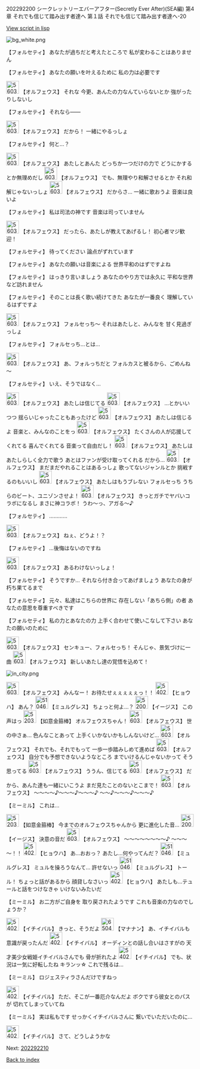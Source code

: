 202292200 シークレットリーエバーアフター(Secretly Ever After)(SEA編) 第4章 それでも信じて踏み出す者達へ 第１話 それでも信じて踏み出す者達へ-20

[View script in lisp](../scripts/202292200.txt)

![bg_white.png](../images/backgrounds/bg_white.png)

【フォルセティ】
あなたが過ちだと考えたところで
私が変わることはありません

【フォルセティ】
あなたの願いを叶えるために
私の力は必要です

<img src="../images/units/5603211.png" alt="5603211.png" height="34"/>
【オルフェウス】
それな
今更、あんたの力なんていらないとか
強がったりしないし

【フォルセティ】
それなら――

<img src="../images/units/5603211.png" alt="5603211.png" height="34"/>
【オルフェウス】
だから！
一緒にやるっしょ

【フォルセティ】
何と…？

<img src="../images/units/5603211.png" alt="5603211.png" height="34"/>
【オルフェウス】
あたしとあんた
どっちか一つだけの力で
どうにかするとか無理めだし

<img src="../images/units/5603211.png" alt="5603211.png" height="34"/>
【オルフェウス】
でも、無理やり和解させるとか
それ和解じゃないっしょ

<img src="../images/units/5603211.png" alt="5603211.png" height="34"/>
【オルフェウス】
だからさ…
一緒に歌おうよ
音楽は良いよ

【フォルセティ】
私は司法の神です
音楽は司っていません

<img src="../images/units/5603211.png" alt="5603211.png" height="34"/>
【オルフェウス】
だったら、あたしが教えてあげるし！
初心者マジ歓迎！

【フォルセティ】
待ってください
論点がずれています

【フォルセティ】
あなたの願いは音楽による
世界平和のはずですよね

【フォルセティ】
はっきり言いましょう
あなたのやり方では永久に
平和な世界など訪れません

【フォルセティ】
そのことは長く歌い続けてきた
あなたが一番良く
理解しているはずですよ

<img src="../images/units/5603211.png" alt="5603211.png" height="34"/>
【オルフェウス】
フォルセっち～
それはあたしと、みんなを
甘く見過ぎっしょ

【フォルセティ】
フォルセっち…とは…

<img src="../images/units/5603211.png" alt="5603211.png" height="34"/>
【オルフェウス】
あ、フォルっちだと
フォルカスと被るから、ごめんね～

【フォルセティ】
いえ、そうではなく…

<img src="../images/units/5603211.png" alt="5603211.png" height="34"/>
【オルフェウス】
あたしは信じてる

<img src="../images/units/5603211.png" alt="5603211.png" height="34"/>
【オルフェウス】
…とかいいつつ
揺らいじゃったこともあったけど

<img src="../images/units/5603211.png" alt="5603211.png" height="34"/>
【オルフェウス】
あたしは信じるよ
音楽と、みんなのことをっ

<img src="../images/units/5603211.png" alt="5603211.png" height="34"/>
【オルフェウス】
たくさんの人が応援してくれてる
喜んでくれてる
音楽って自由だし！

<img src="../images/units/5603211.png" alt="5603211.png" height="34"/>
【オルフェウス】
あたしはあたしらしく全力で歌う
あとはファンが受け取ってくれる
だから…

<img src="../images/units/5603211.png" alt="5603211.png" height="34"/>
【オルフェウス】
まだまだやれることはあるっしょ
歌ってないジャンルとか
挑戦するのもいいし

<img src="../images/units/5603211.png" alt="5603211.png" height="34"/>
【オルフェウス】
あたしはもうブレない
フォルセっち
うちらのビート、ユニゾンさせよ！

<img src="../images/units/5603211.png" alt="5603211.png" height="34"/>
【オルフェウス】
きっとガチでヤバいコラボになるし
まさに神コラボ！
うわ～っ、アガる～♪

【フォルセティ】
…………

<img src="../images/units/5603211.png" alt="5603211.png" height="34"/>
【オルフェウス】
ねぇ、どうよ！？

【フォルセティ】
…後悔はないのですね

<img src="../images/units/5603211.png" alt="5603211.png" height="34"/>
【オルフェウス】
あるわけないっしょ！

【フォルセティ】
そうですか…
それなら付き合ってあげましょう
あなたの身が朽ち果てるまで

【フォルセティ】
元々、私達はこちらの世界に
存在しない「あちら側」の者
あなたの意思を尊重すべきです

【フォルセティ】
私の力とあなたの力
上手く合わせて使いこなして下さい
あなたの願いのために

<img src="../images/units/5603211.png" alt="5603211.png" height="34"/>
【オルフェウス】
センキュー、フォルセっち！
そんじゃ、景気づけに一曲

<img src="../images/units/5603211.png" alt="5603211.png" height="34"/>
【オルフェウス】
新しいあたし達の覚悟を込めて！

![in_city.png](../images/backgrounds/in_city.png)

<img src="../images/units/5603211.png" alt="5603211.png" height="34"/>
【オルフェウス】
みんなー！
お待たせぇぇぇぇぇっ！！

<img src="../images/units/5402011.png" alt="5402011.png" height="34"/>
【ヒョウハ】
あん？

<img src="../images/units/5104611.png" alt="5104611.png" height="34"/>
【ミュルグレス】
ちょっと何よ…？

<img src="../images/units/52000111.png" alt="52000111.png" height="34"/>
【イージス】
この声はっ

<img src="../images/units/5203111.png" alt="5203111.png" height="34"/>
【如意金箍棒】
オルフェウスちゃん！

<img src="../images/units/5603211.png" alt="5603211.png" height="34"/>
【オルフェウス】
世の中さぁ…
色んなことあって
上手くいかないかもしんないけど…

<img src="../images/units/5603211.png" alt="5603211.png" height="34"/>
【オルフェウス】
それでも、それでもって
一歩一歩踏みしめて進めば

<img src="../images/units/5603211.png" alt="5603211.png" height="34"/>
【オルフェウス】
自分でも予想できないようなところ
までいけるんじゃないかって
そう思ってる

<img src="../images/units/5603211.png" alt="5603211.png" height="34"/>
【オルフェウス】
ううん、信じてる

<img src="../images/units/5603211.png" alt="5603211.png" height="34"/>
【オルフェウス】
だから、あんた達も一緒にいこうよ
まだ見たことのないとこまで！

<img src="../images/units/5603211.png" alt="5603211.png" height="34"/>
【オルフェウス】
～～～～♪～～～♪～～～♪
～～♪～～～♪～～～♪

【ミーミル】
これは…

<img src="../images/units/5203111.png" alt="5203111.png" height="34"/>
【如意金箍棒】
今までのオルフェウスちゃんから
更に進化した音…

<img src="../images/units/52000111.png" alt="52000111.png" height="34"/>
【イージス】
決意の音だ

<img src="../images/units/5603211.png" alt="5603211.png" height="34"/>
【オルフェウス】
～～～～～～～～♪
～～～～！！

<img src="../images/units/5402011.png" alt="5402011.png" height="34"/>
【ヒョウハ】
あ…おおっ？
あたし…何やってんだ？

<img src="../images/units/5104611.png" alt="5104611.png" height="34"/>
【ミュルグレス】
ミュルを操ろうなんて…
許せないっ

<img src="../images/units/5104611.png" alt="5104611.png" height="34"/>
【ミュルグレス】
トール！
ちょっと話があるから
顔貸しなさいっ

<img src="../images/units/5402011.png" alt="5402011.png" height="34"/>
【ヒョウハ】
あたしも…テュールと話をつけなきゃ
いけないみたいだ

【ミーミル】
お二方がご自身を
取り戻されたようです
これも音楽の力なのでしょうか？

<img src="../images/units/5402211.png" alt="5402211.png" height="34"/>
【イチイバル】
きっと、そうだよ

<img src="../images/units/6504011.png" alt="6504011.png" height="34"/>
【マナナン】
あ、イチイバルも意識が戻ったんだ

<img src="../images/units/5402211.png" alt="5402211.png" height="34"/>
【イチイバル】
オーディンとの話し合いはさすがの
天才美少女戦姫イチイバルさんでも
骨が折れたよ

<img src="../images/units/5402211.png" alt="5402211.png" height="34"/>
【イチイバル】
でも、状況は一気に好転したね
キランッ☆
これで残るは…

【ミーミル】
ロジェスティラさんだけですねっ

<img src="../images/units/5402211.png" alt="5402211.png" height="34"/>
【イチイバル】
ただ、そこが一番厄介なんだよ
ボクですら彼女とのパスが
切れてしまっていてね

【ミーミル】
実は私もです
せっかくイチイバルさんに
繋いでいただいたのに…

<img src="../images/units/5402211.png" alt="5402211.png" height="34"/>
【イチイバル】
さて、どうしようかな


Next: [202292210](202292210.md)

[Back to index](index.md)
